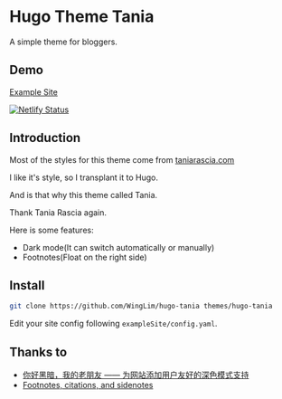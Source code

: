 # Hugo Theme Tania

A simple theme for bloggers.

## Demo

[Example Site](https://hugo-tania.netlify.app/)

[![Netlify Status](https://api.netlify.com/api/v1/badges/bae5db51-7cc6-41e2-9615-029ade8aa264/deploy-status)](https://app.netlify.com/sites/hugo-tania/deploys)

## Introduction
Most of the styles for this theme come from [taniarascia.com](https://github.com/taniarascia/taniarascia.com)

I like it's style, so I transplant it to Hugo.

And is that why this theme called Tania.

Thank Tania Rascia again.

Here is some features:

- Dark mode(It can switch automatically or manually)
- Footnotes(Float on the right side)

## Install

```bash
git clone https://github.com/WingLim/hugo-tania themes/hugo-tania
```

Edit your site config following `exampleSite/config.yaml`.

## Thanks to
- [你好黑暗，我的老朋友 —— 为网站添加用户友好的深色模式支持](https://blog.skk.moe/post/hello-darkmode-my-old-friend/)
- [Footnotes, citations, and sidenotes](https://prose.yihui.org/about/#footnotes-citations-and-sidenotes)